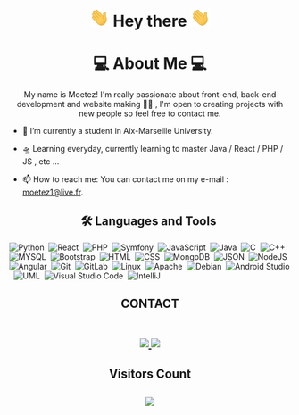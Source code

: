 
<h1 align="center"><img alt="wave" src="https://raw.githubusercontent.com/dhiaabdelli/dhiaabdelli/main/Hi.gif" width="35"> Hey there <img alt="wave" src="https://raw.githubusercontent.com/dhiaabdelli/dhiaabdelli/main/Hi.gif" width="35">
</h1>
<h1 align="center"> 💻 About Me 💻</h1>
<p align="center">
My name is Moetez! I'm really passionate about front-end, back-end development and website making 👨‍💻 , I'm open to creating projects with new people so feel free to contact me.
    <br>

- 🔭 I’m currently a student in Aix-Marseille University.

- 🛸 Learning everyday, currently learning to master Java / React / PHP / JS , etc ...

- 📫 How to reach me: You can contact me on my e-mail : <a href="mailto:moetez1@live.fr">  moetez1@live.fr.
<p align="center">
  <h2 align="center">🛠 Languages and Tools&nbsp;</h2>

![Python](https://img.shields.io/badge/-Python-05122A?style=for-the-badge&logo=python)&nbsp;
![React](https://img.shields.io/badge/-react-05122A?style=for-the-badge&logo=react)&nbsp;
![PHP](https://img.shields.io/badge/-php-05122A?style=for-the-badge&logo=php)&nbsp;
![Symfony](https://img.shields.io/badge/-symfony-05122A?style=for-the-badge&logo=symfony)&nbsp;
![JavaScript](https://img.shields.io/badge/-JavaScript-05122A?style=for-the-badge&logo=javascript)&nbsp;
![Java](https://img.shields.io/badge/-Java-05122A?style=for-the-badge&logo=Java&logoColor=FFA518)&nbsp;
![C](https://img.shields.io/badge/-C-05122A?style=for-the-badge&logo=C&logoColor=A8B9CC)&nbsp;
![C++](https://img.shields.io/badge/-c++-05122A?style=for-the-badge&logo=cplusplus)&nbsp;
![MYSQL](https://img.shields.io/badge/-MYSQL-05122A?style=for-the-badge&logo=mysql)&nbsp;
![Bootstrap](https://img.shields.io/badge/-Bootstrap-05122A?style=for-the-badge&logo=bootstrap&logoColor=563D7C)&nbsp;
![HTML](https://img.shields.io/badge/-HTML-05122A?style=for-the-badge&logo=HTML5)&nbsp;
![CSS](https://img.shields.io/badge/-CSS-05122A?style=for-the-badge&logo=CSS3&logoColor=1572B6)&nbsp;
![MongoDB](https://img.shields.io/badge/-MongoDB-05122A?style=for-the-badge&logo=mongodb&logoColor=1572B6)&nbsp;
![JSON](https://img.shields.io/badge/-json-05122A?style=for-the-badge&logo=json)&nbsp;
![NodeJS](https://img.shields.io/badge/nodejs-05122A?style=for-the-badge&logo=Node.js)&nbsp;
![Angular](https://img.shields.io/badge/angular-05122A?style=for-the-badge&logo=angular)&nbsp;
![Git](https://img.shields.io/badge/-Git-05122A?style=for-the-badge&logo=git)&nbsp;
![GitLab](https://img.shields.io/badge/gitlab-05122A?style=for-the-badge&logo=gitlab)&nbsp;
![Linux](https://img.shields.io/badge/-linux-05122A?style=for-the-badge&logo=linux)&nbsp;
![Apache](https://img.shields.io/badge/apache-05122A?style=for-the-badge&logo=apache)&nbsp;
![Debian](https://img.shields.io/badge/debian-05122A?style=for-the-badge&logo=debian)&nbsp;
![Android Studio](https://img.shields.io/badge/android%20Studio-05122A?style=for-the-badge&logo=androidstudio)&nbsp;
![UML](https://img.shields.io/badge/UML-05122A?style=for-the-badge&logo=Uml)&nbsp;
![Visual Studio Code](https://img.shields.io/badge/-Visual%20Studio%20Code-05122A?style=for-the-badge&logo=visual-studio-code&logoColor=007ACC)&nbsp;
![IntelliJ](https://img.shields.io/badge/Intellij%20Idea-05122A?logo=intellij-idea&style=for-the-badge)&nbsp;
</p>
<h2 align="center"> CONTACT <br/><br/>
<p align="center">
<a  href="https://www.linkedin.com/in/moetezjlidi/"><img src="https://img.shields.io/badge/-Moetez%20Jlidi-3423A6?style=for-the-badge&logo=linkedin&logoColor=white"/> </a>
 <a href="mailto:moetez1@live.fr"><img src="https://img.shields.io/badge/-moetez1@live.fr-D14836?style=for-the-badge&logo=Gmail&logoColor=white"/></a>
</p>
<h2 align="center">Visitors Count<br/><br/>
    <img src="https://profile-counter.glitch.me/MoetezJlidi/count.svg" />
    </p>
